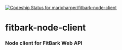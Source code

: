 [ ![Codeship Status for marioharper/fitbark-node-client](https://app.codeship.com/projects/374e2e30-8e98-0134-d2c3-1aa5e186178e/status?branch=master)](https://app.codeship.com/projects/185305)
# fitbark-node-client
### Node client for FitBark Web API
